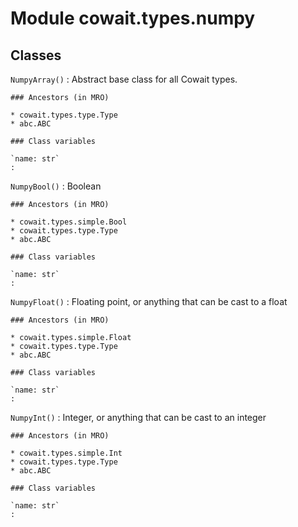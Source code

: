 Module cowait.types.numpy
=========================

Classes
-------

`NumpyArray()`
:   Abstract base class for all Cowait types.

    ### Ancestors (in MRO)

    * cowait.types.type.Type
    * abc.ABC

    ### Class variables

    `name: str`
    :

`NumpyBool()`
:   Boolean

    ### Ancestors (in MRO)

    * cowait.types.simple.Bool
    * cowait.types.type.Type
    * abc.ABC

    ### Class variables

    `name: str`
    :

`NumpyFloat()`
:   Floating point, or anything that can be cast to a float

    ### Ancestors (in MRO)

    * cowait.types.simple.Float
    * cowait.types.type.Type
    * abc.ABC

    ### Class variables

    `name: str`
    :

`NumpyInt()`
:   Integer, or anything that can be cast to an integer

    ### Ancestors (in MRO)

    * cowait.types.simple.Int
    * cowait.types.type.Type
    * abc.ABC

    ### Class variables

    `name: str`
    :